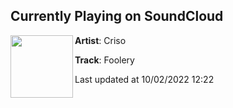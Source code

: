 ## Currently Playing on SoundCloud

[<img align="left" width="100" src="https://i1.sndcdn.com/artworks-NEYSD07ne9tKsAvW-ReJkXg-t500x500.jpg">](https://soundcloud.com/crisosound/criso-foolery)

**Artist**: Criso 

**Track**: Foolery

Last updated at 10/02/2022 12:22
